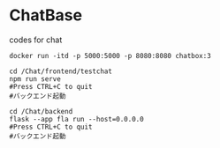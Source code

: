 # ChatBase
codes for chat

```
docker run -itd -p 5000:5000 -p 8080:8080 chatbox:3
```
```
cd /Chat/frontend/testchat
npm run serve
#Press CTRL+C to quit
#バックエンド起動
```


```
cd /Chat/backend
flask --app fla run --host=0.0.0.0
#Press CTRL+C to quit
#バックエンド起動
```
